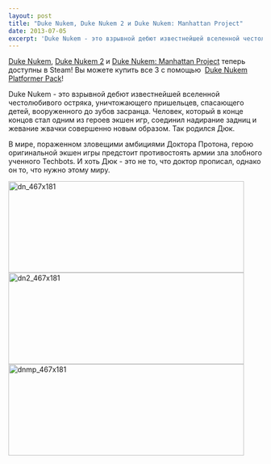 ```yaml
---
layout: post
title: "Duke Nukem, Duke Nukem 2 и Duke Nukem: Manhattan Project"
date: 2013-07-05
excerpt: 'Duke Nukem - это взрывной дебют известнейшей вселенной честолюбивого остряка, уничтожающего пришельцев, спасающего детей, вооруженного до зубов засранца. Человек, который в конце концов стал одним из героев экшен игр, соединил надирание задниц и жевание жвачки совершенно новым образом. Так родился Дюк.'
---
```


<a href="http://store.steampowered.com/app/240160/" target="_blank">Duke Nukem</a>, <a href="http://store.steampowered.com/app/240180" target="_blank">Duke Nukem 2</a> и <a href="http://store.steampowered.com/app/240200/" target="_blank">Duke Nukem: Manhattan Project</a> теперь доступны в Steam! Вы можете купить все 3 с помощью  <a href="http://store.steampowered.com/sub/29005/" target="_blank">Duke Nukem Platformer Pack</a>!

Duke Nukem - это взрывной дебют известнейшей вселенной честолюбивого остряка, уничтожающего пришельцев, спасающего детей, вооруженного до зубов засранца. Человек, который в конце концов стал одним из героев экшен игр, соединил надирание задниц и жевание жвачки совершенно новым образом. Так родился Дюк.

В мире, пораженном зловещими амбициями Доктора Протона, герою оригинальной экшен игры предстоит противостоять армии зла злобного ученного Techbots. И хоть Дюк - это не то, что доктор прописал, однако он то, что нужно этому миру.

<a href="http://store.steampowered.com/app/240160/" target="_blank"><img class="aligncenter size-full wp-image-2839" alt="dn_467x181" src="http://gamersoul.ru/wp-content/uploads/2013/07/dn_467x181.jpg" width="467" height="181" /></a><a href="http://store.steampowered.com/app/240180" target="_blank"><img class="aligncenter size-full wp-image-2840" alt="dn2_467x181" src="http://gamersoul.ru/wp-content/uploads/2013/07/dn2_467x181.jpg" width="467" height="181" /></a><a href="http://store.steampowered.com/app/240200/" target="_blank"><img class="aligncenter size-full wp-image-2841" alt="dnmp_467x181" src="http://gamersoul.ru/wp-content/uploads/2013/07/dnmp_467x181.jpg" width="467" height="181" /></a>